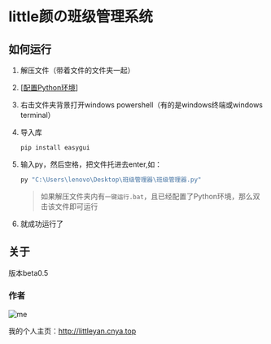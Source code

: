 # little颜の班级管理系统

## 如何运行

1. 解压文件（带着文件的文件夹一起）

2. [[配置Python环境](http://littleyan.cnya.top/tools/baidu/index.html?配置python环境)]

3. 右击文件夹背景打开windows powershell（有的是windows终端或windows terminal）

4. 导入库

   ```powershell
   pip install easygui
   ```

   

4. 输入py，然后空格，把文件托进去enter,如：

   ```powershell
   py "C:\Users\lenovo\Desktop\班级管理器\班级管理器.py"
   ```

   > 如果解压文件夹内有`一键运行.bat`，且已经配置了Python环境，那么双击该文件即可运行

5. 就成功运行了

## 关于

版本beta0.5

### 作者

![me](https://gitee.com/Dayanshifu/imagebed/raw/master/img/头像.jpg)

我的个人主页：http://littleyan.cnya.top

 